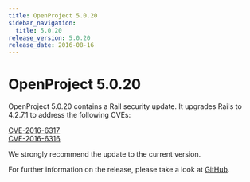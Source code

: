 ```yaml
---
title: OpenProject 5.0.20
sidebar_navigation:
  title: 5.0.20
release_version: 5.0.20
release_date: 2016-08-16
---
```


# OpenProject 5.0.20

OpenProject 5.0.20 contains a Rail security update. It upgrades Rails to
4.2.7.1 to address the following
CVEs:

[CVE-2016-6317](https://groups.google.com/forum/#!topic/ruby-security-ann/WccgKSKiPZA)  
[CVE-2016-6316](https://groups.google.com/forum/#!topic/ruby-security-ann/8B2iV2tPRSE)

We strongly recommend the update to the current version.

For further information on the release, please take a look at
[GitHub](https://github.com/opf/openproject/tree/v5.0.20).


